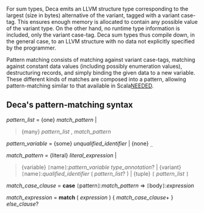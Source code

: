 For sum types, Deca emits an LLVM structure type corresponding to the largest (size in bytes) alternative of the variant, tagged with a variant case-tag. This ensures enough memory is allocated to contain any possible value of the variant type. On the other hand, no runtime type information is included, only the variant case-tag.  Deca sum types thus compile down, in the general case, to an LLVM structure with no data not explicitly specified by the programmer.

Pattern matching consists of matching against variant case-tags, matching against constant data values (including possibly enumeration values), destructuring records, and simply binding the given data to a new variable. These different kinds of matches are composed into a pattern, allowing pattern-matching similar to that available in Scala[NEEDED](CITATION.md).

## Deca's pattern-matching syntax ##

_pattern\_list_ = {one} _match\_pattern_ |
> {many} _pattern\_list_ , _match\_pattern_

_pattern\_variable_ = {some} _unqualified\_identifier_ | {none} `_`

_match\_pattern_ = {literal} _literal\_expression_ |
> {variable} `[`name`]`:_pattern\_variable_ _type\_annotation_? |
> {variant} `[`name`]`:_qualified\_identifier_ ( _pattern\_list_? ) |
> {tuple} `[` _pattern\_list_ `]`

_match\_case\_clause_ = **case** `[`pattern`]`:_match\_pattern_ => `[`body`]`:_expression_

_match\_expression_ = **match** ( _expression_ ) { _match\_case\_clause_+ } _else\_clause_?